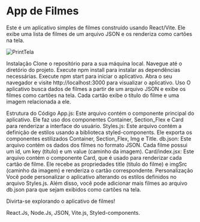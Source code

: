 # App de Filmes
Este é um aplicativo simples de filmes construído usando React/Vite. Ele exibe uma lista de filmes de um arquivo JSON e os renderiza como cartões na tela.


![PrintTela](https://imgur.com/VqlMLva)

Instalação
Clone o repositório para a sua máquina local.
Navegue até o diretório do projeto.
Execute npm install para instalar as dependências necessárias.
Execute npm start para iniciar o aplicativo.
Abra o seu navegador e visite http://localhost:3000 para visualizar o aplicativo.
Uso
O aplicativo busca dados de filmes a partir de um arquivo JSON e exibe os filmes como cartões na tela. Cada cartão exibe o título do filme e uma imagem relacionada a ele.

Estrutura do Código
App.js: Este arquivo contém o componente principal do aplicativo. Ele faz uso dos componentes Container, Section_Flex e Card para renderizar a interface do usuário.
Styles.js: Este arquivo contém a definição de estilos usando a biblioteca styled-components. Ele exporta os componentes estilizados Container, Section_Flex, Img e Title.
db.json: Este arquivo contém os dados dos filmes no formato JSON. Cada filme possui um id, um key (título) e um value (caminho da imagem).
Card/index.jsx: Este arquivo contém o componente Card, que é usado para renderizar cada cartão de filme. Ele recebe as propriedades title (título do filme) e imgSrc (caminho da imagem) e renderiza o cartão correspondente.
Personalização
Você pode personalizar o aplicativo alterando os estilos definidos no arquivo Styles.js. Além disso, você pode adicionar mais filmes ao arquivo db.json para que sejam exibidos como cartões na tela.

Divirta-se explorando o aplicativo de filmes!


React.Js, Node.Js, JSON, Vite.js, Styled-components.
